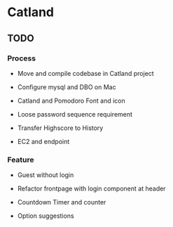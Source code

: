 # Catland

## TODO

### Process

- Move and compile codebase in Catland project

- Configure mysql and DBO on Mac

- Catland and Pomodoro Font and icon

- Loose password sequence requirement

- Transfer Highscore to History

- EC2 and endpoint

### Feature

- Guest without login

- Refactor frontpage with login component at header

- Countdown Timer and counter

- Option suggestions
